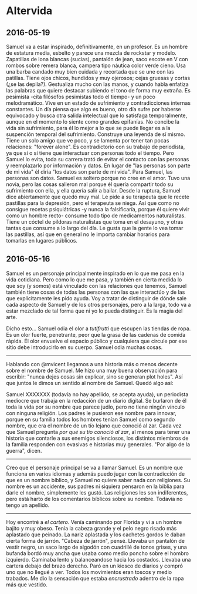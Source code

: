 # Altervida

## 2016-05-19

Samuel va a estar inspirado, definitivamente, en un profesor. Es un hombre de
estatura media, esbelto y parece una mezcla de rockstar y modelo. Zapatillas de
lona blancas (sucias), pantalón de jean, saco escote en V con rombos sobre
remera blanca, campera tipo náutica color verde cieno. Usa una barba candado muy
bien cuidada y recortada que se une con las patillas. Tiene ojos chicos,
hundidos y muy ojerosos; cejas gruesas y cortas (¿se las depila?). Gestualiza
mucho con las manos, y cuando habla enfatiza las palabras que quiere destacar
subiendo el tono de forma muy extraña. Es pesimista -cita filósofos pesimistas
todo el tiempo- y un poco melodramático. Vive en un estado de sufrimiento y
contradicciones internas constantes. Un día piensa que algo es bueno, otro día
sufre por haberse equivocado y busca otra salida intelectual que lo satisfaga
temporalmente, aunque en el momento lo siente como grandes epifanías. No concibe
la vida sin sufrimiento, para él lo mejor a lo que se puede llegar es a la
suspención temporal del sufrimiento. Construye una leyenda de sí mismo. Tiene un
solo amigo que ve poco, y se lamenta por tener tan pocas relaciones: "forever
alone". Es contradictorio con su trabajo de periodista, ya que sí o sí tiene que
interactuar con personas todo el tiempo. Pero Samuel lo evita, toda su carrera
trató de evitar el contacto con las personas y reemplazarlo por información y
datos. En lugar de "las personas son parte de mi vida" él diría "los datos son
parte de mi vida". Para Samuel, las personas son datos. Samuel es soltero porque
no cree en el amor. Tuvo una novia, pero las cosas salieron mal porque él quería
compartir todo su sufrimiento con ella, y ella quería salir a bailar. Desde la
ruptura, Samuel dice abiertamente que quedó muy mal. Le pide a su terapeuta que
le recete pastillas para la depresión, pero el terapeuta se niega. Así que como
no consigue recetas psiquiátricas -y nunca la falsificaría, porque él quiere
vivir como un hombre recto- consume todo tipo de medicamentos naturalistas.
Tiene un cóctel de pildoras naturalistas que toma en el desayuno, y otras tantas
que consume a lo largo del día. Le gusta que la gente lo vea tomar las
pastillas, así que en general no le importa cambiar horarios para tomarlas en
lugares públicos.

## 2016-05-16

Samuel es un personaje principalmente inspirado en lo que me pasa en la vida
cotidiana. Pero como lo que me pasa, y también en cierta medida lo que soy (y
somos) está vinculado con las relaciones que tenemos, Samuel también tiene cosas
de todas las personas con las que interactúo y de las que explícitamente les
pido ayuda. Voy a tratar de distinguir de dónde sale cada aspecto de Samuel y de
los otros personajes, pero a la larga, todo va a estar mezclado de tal forma que
ni yo lo pueda distinguir. Es la magia del arte.

Dicho esto... Samuel odia el olor a *tutifrutti* que escupen las tiendas de
ropa. Es un olor fuerte, penetrante, peor que la grasa de las cadenas de comida
rápida. El olor envuelve el espacio público y cualquiera que circule por ese
sitio debe introducirlo en su cuerpo. Samuel odia muchas cosas.

---

Hablando con @mvicent llegamos a una historia más o menos decente sobre el
nombre de Samuel. Me hizo una muy buena observación para escribir: "nunca dejes
cosas sin explicar, sino se generan plot holes". Así que juntos le dimos un
sentido al nombre de Samuel. Quedó algo así:

Samuel XXXXXXX (todavía no hay apellido, se acepta ayuda), un periodista
mediocre que trabaja en la redacción de un diario digital. Se burlaron de él
toda la vida por su nombre que parece judío, pero no tiene ningún vínculo con
ninguna religión. Los padres le pusieron ese nombre para innovar, porque en su
familia todos los hombres tenían Samuel como segundo nombre, que era el nombre
de un tío lejano que conoció al zar. Cada vez que Samuel pregunta *por qué su
tío conoció al zar*, al menos para tener una historia que contarle a sus
enemigos silenciosos, los distintos miembros de la familia responden con
evasivas e historias muy generales. "Por algo de la guerra", dicen.

---

Creo que el personaje principal se va a llamar Samuel. Es un nombre que funciona
en varios idiomas y además puedo jugar con la contradicción de que es un nombre
bíblico, y Samuel no quiere saber nada con religiones. Su nombre es un
accidente, sus padres ni siquiera pensaron en la biblia para darle el nombre,
simplemente les gustó. Las religiones les son indiferentes, pero está harto de
los comentarios bíblicos sobre su nombre. Todavía no tengo un apellido.

---

Hoy encontré a *el cartero*. Venía caminando por Florida y vi a un hombre bajito
y muy obeso. Tenía la cabeza grande y el pelo negro risado más aplastado que
peinado. La nariz aplastada y los cachetes gordos le daban cierta forma de
jarrón. "Cabeza de jarrón", pensé. Llevaba un pantalón de vestir negro, un saco
largo de algodón con cuadrillé de tonos grises, y una bufanda bordó muy ancha
que usaba como medio poncho sobre el hombro izquierdo. Caminaba lento y
balanceandose hacia los costados. Llevaba una cartera debajo del brazo derecho.
Paró en un kiosco de diarios y compró uno que no llegué a ver. Todos los
movimientos eran toscos y medio trabados. Me dio la sensación que estaba
*encrustrado* adentro de la ropa más que vestido.
